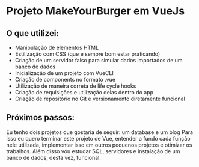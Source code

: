 # Projeto MakeYourBurger em VueJs
## O que utilizei:
- Manipulação de elementos HTML
- Estilização com CSS (que é sempre bom estar praticando)
- Criação de um servidor falso para simular dados importados de um banco de dados
- Inicialização de um projeto com VueCLI
- Criação de components no formato .vue
- Utilização de maneira correta de life cycle hooks
- Criação de requisições e utilização delas dentro do app
- Criação de repositório no Git e versionamento diretamente funcional

## Próximos passos:
Eu tenho dois projetos que gostaria de seguir: um database e um blog
Para isso eu quero terminar este projeto de Vue, entender a fundo cada função nele utilizada, implementar isso em outros pequenos projetos e otimizar os trabalhos. Além disso vou estudar SQL, servidores e instalação de um banco de dados, desta vez, funcional.
